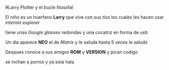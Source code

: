 #Larry Plotter y el bucle filosofal

El niño es un huerfano **Larry** que vive con sus tios
los cuales les hacen usar *internet explorer*

tiene unas *Google glasses* redondas y una cocatriz en forma de *usb*

Un dia aparece **NEO** el de *Matrix* y le saluda
hasta 5 veces le saludó

Despues conoce a sus amigos **ROM** y **VERSION**  y pican codigo

se inchan a porros y ya esta
hala
